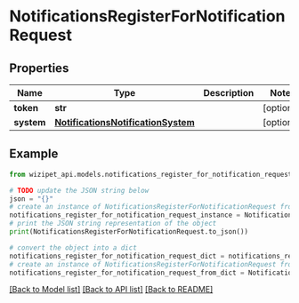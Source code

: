 # NotificationsRegisterForNotificationRequest


## Properties

Name | Type | Description | Notes
------------ | ------------- | ------------- | -------------
**token** | **str** |  | [optional] 
**system** | [**NotificationsNotificationSystem**](NotificationsNotificationSystem.md) |  | [optional] 

## Example

```python
from wizipet_api.models.notifications_register_for_notification_request import NotificationsRegisterForNotificationRequest

# TODO update the JSON string below
json = "{}"
# create an instance of NotificationsRegisterForNotificationRequest from a JSON string
notifications_register_for_notification_request_instance = NotificationsRegisterForNotificationRequest.from_json(json)
# print the JSON string representation of the object
print(NotificationsRegisterForNotificationRequest.to_json())

# convert the object into a dict
notifications_register_for_notification_request_dict = notifications_register_for_notification_request_instance.to_dict()
# create an instance of NotificationsRegisterForNotificationRequest from a dict
notifications_register_for_notification_request_from_dict = NotificationsRegisterForNotificationRequest.from_dict(notifications_register_for_notification_request_dict)
```
[[Back to Model list]](../README.md#documentation-for-models) [[Back to API list]](../README.md#documentation-for-api-endpoints) [[Back to README]](../README.md)


